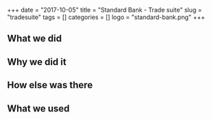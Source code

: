 +++ 
date = "2017-10-05"
title = "Standard Bank - Trade suite"
slug = "tradesuite" 
tags = []
categories = []
logo = "standard-bank.png"
+++
## What we did

## Why we did it

## How else was there

## What we used